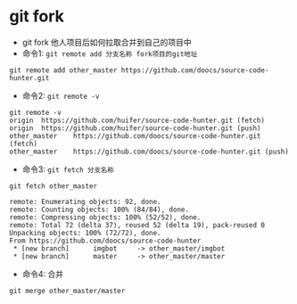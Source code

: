 # git fork 

- git fork 他人项目后如何拉取合并到自己的项目中
- 命令1: `git remote add 分支名称 fork项目的git地址`
```shell
git remote add other_master https://github.com/doocs/source-code-hunter.git
```

- 命令2: `git remote -v `
```shell script
git remote -v 
origin  https://github.com/huifer/source-code-hunter.git (fetch)
origin  https://github.com/huifer/source-code-hunter.git (push)
other_master    https://github.com/doocs/source-code-hunter.git (fetch)
other_master    https://github.com/doocs/source-code-hunter.git (push)

```
- 命令3: `git fetch 分支名称`
```shell script
git fetch other_master
```
```text
remote: Enumerating objects: 92, done.
remote: Counting objects: 100% (84/84), done.
remote: Compressing objects: 100% (52/52), done.
remote: Total 72 (delta 37), reused 52 (delta 19), pack-reused 0
Unpacking objects: 100% (72/72), done.
From https://github.com/doocs/source-code-hunter
 * [new branch]      imgbot     -> other_master/imgbot
 * [new branch]      master     -> other_master/master
```
- 命令4: 合并
```shell script
git merge other_master/master
```
